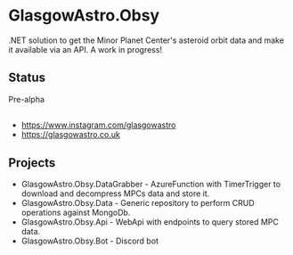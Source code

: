 # GlasgowAstro.Obsy
.NET solution to get the Minor Planet Center's asteroid orbit data and make it available via an API. A work in progress!

## Status
Pre-alpha

##
- https://www.instagram.com/glasgowastro
- https://glasgowastro.co.uk

## Projects
- GlasgowAstro.Obsy.DataGrabber - AzureFunction with TimerTrigger to download and decompress MPCs data and store it.
- GlasgowAstro.Obsy.Data - Generic repository to perform CRUD operations against MongoDb.
- GlasgowAstro.Obsy.Api - WebApi with endpoints to query stored MPC data.
- GlasgowAstro.Obsy.Bot - Discord bot
